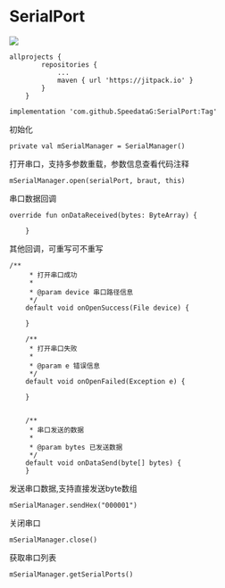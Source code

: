 # SerialPort

[![](https://jitpack.io/v/SpeedataG/SerialPort.svg)](https://jitpack.io/#SpeedataG/SerialPort)
```
allprojects {
		repositories {
			...
			maven { url 'https://jitpack.io' }
		}
	}

implementation 'com.github.SpeedataG:SerialPort:Tag'
```


初始化
```
private val mSerialManager = SerialManager()
```
打开串口，支持多参数重载，参数信息查看代码注释
```
mSerialManager.open(serialPort, braut, this)
```
串口数据回调

```
override fun onDataReceived(bytes: ByteArray) {

    }
```


其他回调，可重写可不重写
```
/**
     * 打开串口成功
     *
     * @param device 串口路径信息
     */
    default void onOpenSuccess(File device) {

    }

    /**
     * 打开串口失败
     *
     * @param e 错误信息
     */
    default void onOpenFailed(Exception e) {

    }


    /**
     * 串口发送的数据
     *
     * @param bytes 已发送数据
     */
    default void onDataSend(byte[] bytes) {
    }
```

发送串口数据,支持直接发送byte数组

```
mSerialManager.sendHex("000001")
```

关闭串口

```
mSerialManager.close()
```
获取串口列表
```
mSerialManager.getSerialPorts()
```



